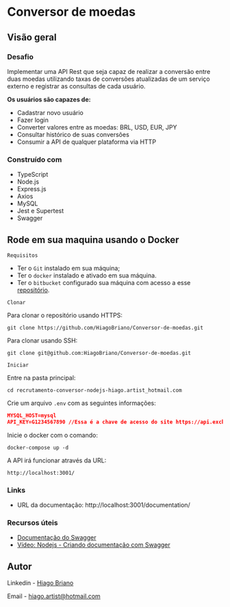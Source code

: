 # Conversor de moedas

## Visão geral

### Desafio

Implementar uma API Rest que seja capaz de realizar a conversão entre duas moedas utilizando taxas de conversões atualizadas de um serviço externo e registrar as consultas de cada usuário.

**Os usuários são capazes de:**

- Cadastrar novo usuário
- Fazer login
- Converter valores entre as moedas: BRL, USD, EUR, JPY
- Consultar histórico de suas conversões
- Consumir a API de qualquer plataforma via HTTP

### Construído com

- TypeScript
- Node.js
- Express.js
- Axios
- MySQL
- Jest e Supertest
- Swagger

## Rode em sua maquina usando o Docker

`Requisitos`

- Ter o `Git` instalado em sua máquina;
- Ter o `docker` instalado e ativado em sua máquina.
- Ter o `bitbucket` configurado sua máquina com acesso a esse [repositório](https://bitbucket.org/recrutamento_jya_nodejs/recrutamento-conversor-nodejs-hiago.artist_hotmail.com/src/master/).

`Clonar`

Para clonar o repositório usando HTTPS:

```
git clone https://github.com/HiagoBriano/Conversor-de-moedas.git
```

Para clonar usando SSH:

```
git clone git@github.com:HiagoBriano/Conversor-de-moedas.git
```

`Iniciar`

Entre na pasta principal:

```
cd recrutamento-conversor-nodejs-hiago.artist_hotmail.com
```

Crie um arquivo `.env` com as seguintes informações:

```JSON
MYSQL_HOST=mysql
API_KEY=G1234567890 //Essa é a chave de acesso do site https://api.exchangeratesapi.io/
```
  
Inicie o docker com o comando:

```
docker-compose up -d
```

A API irá funcionar através da URL:

```
http://localhost:3001/
```

### Links

- URL da documentação: http://localhost:3001/documentation/

### Recursos úteis

- [Documentação do Swagger](https://swagger.io/specification/)
- [Vídeo: Nodejs - Criando documentação com Swagger](https://swagger.io/specification/)

## Autor

Linkedin - [Hiago Briano](https://www.linkedin.com/in/hiago-briano/)

Email - hiago.artist@hotmail.com